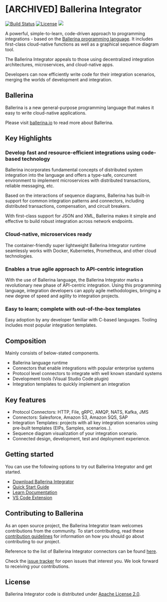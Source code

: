 # [ARCHIVED] Ballerina Integrator

[![Build Status](https://wso2.org/jenkins/buildStatus/icon?job=products/ballerina-integrator)](https://wso2.org/jenkins/view/products/job/products/job/ballerina-integrator/)
[![License](https://img.shields.io/badge/License-Apache%202.0-blue.svg)](https://opensource.org/licenses/Apache-2.0)
[<img src="https://img.shields.io/badge/Slack-@wso2--ei-blue">](https://wso2-ei.slack.com/messages/ballerinaintegrator/)

A powerful, simple-to-learn, code-driven approach to programming integrations - based on the [Ballerina programming language](https://ballerina.io). It includes first-class cloud-native functions as well as a graphical sequence diagram tool.

The Ballerina Integrator appeals to those using decentralized integration architectures, microservices, and cloud-native apps.

Developers can now efficiently write code for their integration scenarios, merging the worlds of development
and integration.

## Ballerina 

Ballerina is a new general-purpose programming language that makes it easy to write cloud-native applications.

Please visit [ballerina.io](https://ballerina.io) to read more about Ballerina.

## Key Highlights

### Develop fast and resource-efficient integrations using code-based technology

Ballerina incorporates fundamental concepts of distributed system integration into the language and offers a type-safe, 
concurrent environment to implement microservices with distributed transactions, reliable messaging, etc.

Based on the interactions of sequence diagrams, Ballerina has built-in support for common integration patterns and 
connectors, including distributed transactions, compensation, and circuit breakers. 

With first-class support for JSON and XML, Ballerina makes it simple and effective to build robust integration 
across network endpoints.

### Cloud-native, microservices ready

The container-friendly super lightweight Ballerina Integrator runtime seamlessly works with Docker, Kubernetes,
Prometheus, and other cloud technologies. 

### Enables a true agile approach to API-centric integration
With the use of Ballerina language, the Ballerina Integrator marks a revolutionary new phase of API-centric integration. Using this programming language, integration developers can apply agile methodologies,
bringing a new degree of speed and agility to integration projects. 


### Easy to learn; complete with out-of-the-box templates
Easy adoption by any developer familiar with C-based languages. Tooling includes most popular integration templates. 

## Composition

Mainly consists of below-stated components.
- Ballerina language runtime
- Connectors that enable integrations with popular enterprise systems
- Protocol level connectors to integrate with well known standard systems
- Development tools (Visual Studio Code plugin)
- Integration templates to quickly implement an integration


## Key features
- Protocol Connectors: HTTP, File, gRPC, AMQP, NATS, Kafka, JMS   
- Connectors: Salesforce, Amazon S3, Amazon SQS, SAP
- Integration Templates: projects with all key integration scenarios using pre-built templates
(EIPs, Samples, scenarios..).
- Sequence diagram visualization of your integration scenario. 
- Connected design, development, test and deployment experience.

## Getting started

You can use the following options to try out Ballerina Integrator and get started.

* [Download Ballerina Integrator](https://wso2.com/integration/ballerina-integrator/)
* [Quick Start Guide](https://ei.docs.wso2.com/en/latest/ballerina-integrator/get-started/quick-start-guide/)
* [Learn Documentation](https://ei.docs.wso2.com/en/latest/ballerina-integrator/learn/use-cases/)
* [VS Code Extension](https://marketplace.visualstudio.com/items?itemName=WSO2.ballerina-integrator)

## Contributing to Ballerina

As an open source project, the Ballerina Integrator team welcomes contributions from the community. To start contributing, read these [contribution guidelines](https://github.com/wso2/ballerina-integrator/blob/master/CONTRIBUTING.md) for information on how you should go about contributing to our project.

Reference to the list of Ballerina Integrator connectors can be found [here](https://github.com/wso2/ballerina-integrator/blob/master/docs/content/src/references/references.md).

Check the [issue tracker](https://github.com/wso2/ballerina-integrator/issues) for open issues that interest you. We look forward to receiving your contributions.

## License

Ballerina Integrator code is distributed under [Apache License 2.0](https://github.com/wso2/ballerina-integrator/blob/master/LICENSE).
